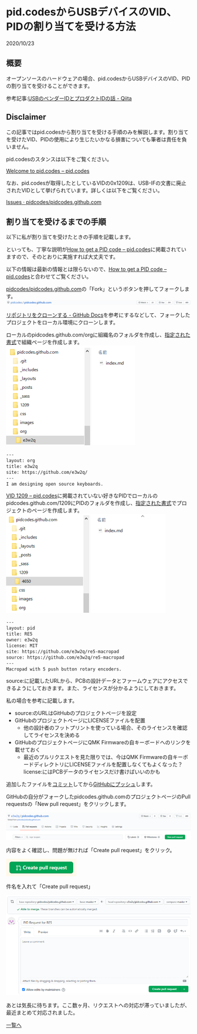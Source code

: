# pid.codesからUSBデバイスのVID、PIDの割り当てを受ける方法

2020/10/23

## 概要

オープンソースのハードウェアの場合、pid.codesからUSBデバイスのVID、PIDの割り当てを受けることができます。

参考記事:[USBのベンダーIDとプロダクトIDの話 - Qiita](https://qiita.com/gpsnmeajp/items/8eb8ecf0541032f6de0e)

## Disclaimer

この記事ではpid.codesから割り当てを受ける手順のみを解説します。割り当てを受けたVID、PIDの使用により生じたいかなる損害についても筆者は責任を負いません。

pid.codesのスタンスは以下をご覧ください。

[Welcome to pid.codes – pid.codes](http://pid.codes/pidcodes/2015/04/03/welcome/)

なお、pid.codesが取得したとしているVIDの0x1209は、USB-IFの文書に廃止されたVIDとして挙げられています。詳しくは以下をご覧ください。

[Issues · pidcodes/pidcodes.github.com](https://github.com/pidcodes/pidcodes.github.com/issues/480)

## 割り当てを受けるまでの手順

以下に私が割り当てを受けたときの手順を記載します。

といっても、丁寧な説明が[How to get a PID code – pid.codes](http://pid.codes/howto/)に掲載されていますので、そのとおりに実施すれば大丈夫です。

以下の情報は最新の情報とは限らないので、[How to get a PID code – pid.codes](http://pid.codes/howto/)と合わせてご覧ください。

[pidcodes/pidcodes.github.com](https://github.com/pidcodes/pidcodes.github.com)の「Fork」というボタンを押してフォークします。
![](1114.png)

[リポジトリをクローンする - GitHub Docs](https://docs.github.com/ja/github/creating-cloning-and-archiving-repositories/cloning-a-repository)を参考にするなどして、フォークしたプロジェクトをローカル環境にクローンします。

ローカルのpidcodes.github.com/orgに組織名のフォルダを作成し、[指定された書式](http://pid.codes/howto/#2-set-up-your-organisation-page)で組織ページを作成します。
![](1526.png)
```
---
layout: org
title: e3w2q
site: https://github.com/e3w2q/
---
I am designing open source keyboards.
```

[VID 1209 – pid.codes](http://pid.codes/1209/)に掲載されていない好きなPIDでローカルのpidcodes.github.com/1209にPIDのフォルダを作成し、[指定された書式](http://pid.codes/howto/#3-find-a-vid-and-pid)でプロジェクトのページを作成します。
![](3859.png)
```
---
layout: pid
title: RE5
owner: e3w2q
license: MIT
site: https://github.com/e3w2q/re5-macropad
source: https://github.com/e3w2q/re5-macropad
---
Macropad with 5 push button rotary encoders.
```
source:に記載したURLから、PCBの設計データとファームウェアにアクセスできるようにしておきます。また、ライセンスが分かるようにしておきます。

私の場合を参考に記載します。

- source:のURLはGitHubのプロジェクトページを設定
- GitHubのプロジェクトページにLICENSEファイルを配置
  - 他の設計者のフットプリントを使っている場合、そのライセンスを確認してライセンスを決める
- GitHubのプロジェクトページにQMK Firmwareの自キーボードへのリンクを載せておく
  - 最近のプルリクエストを見た限りでは、今はQMK Firmwareの自キーボードディレクトリにLICENSEファイルを配置しなくてもよくなった？license:にはPCBデータのライセンスだけ書けばいいのかも

追加したファイルを[コミット](https://docs.github.com/ja/desktop/contributing-and-collaborating-using-github-desktop/committing-and-reviewing-changes-to-your-project)してから[GitHubにプッシュ](https://docs.github.com/ja/desktop/contributing-and-collaborating-using-github-desktop/pushing-changes-to-github)します。

GitHubの自分がフォークしたpidcodes.github.comのプロジェクトページのPull requestsの「New pull request」をクリックします。

![](5529.png)

内容をよく確認し、問題が無ければ「Create pull request」をクリック。

![](5746.png)

件名を入れて「Create pull request」

![](0019.png)

あとは気長に待ちます。ここ数ヶ月、リクエストへの対応が滞っていましたが、最近まとめて対応されました。

[一覧へ](../)